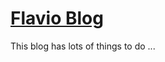 [Flavio Blog](https://https://blog.ictlf.xyz/)
================================
This blog has lots of things to do ...

